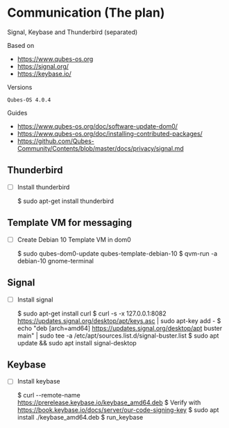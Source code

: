 # Communication (The plan)

Signal, Keybase and Thunderbird (separated)

Based on
* https://www.qubes-os.org
* https://signal.org/
* https://keybase.io/

Versions

    Qubes-OS 4.0.4

Guides

* https://www.qubes-os.org/doc/software-update-dom0/
* https://www.qubes-os.org/doc/installing-contributed-packages/
* https://github.com/Qubes-Community/Contents/blob/master/docs/privacy/signal.md
    
## Thunderbird

- [ ] Install thunderbird

    $ sudo apt-get install thunderbird
    
## Template VM for messaging

- [ ] Create Debian 10 Template VM in dom0

    $ sudo qubes-dom0-update qubes-template-debian-10
    $ qvm-run -a debian-10 gnome-terminal

## Signal

- [ ] Install signal

    $ sudo apt-get install curl
    $ curl -s -x 127.0.0.1:8082 https://updates.signal.org/desktop/apt/keys.asc | sudo apt-key add -
    $ echo "deb [arch=amd64] https://updates.signal.org/desktop/apt buster main" | sudo tee -a /etc/apt/sources.list.d/signal-buster.list
    $ sudo apt update && sudo apt install signal-desktop

## Keybase

- [ ] Install keybase

    $ curl --remote-name https://prerelease.keybase.io/keybase_amd64.deb
    $ Verify with https://book.keybase.io/docs/server/our-code-signing-key
    $ sudo apt install ./keybase_amd64.deb
    $ run_keybase

